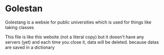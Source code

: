 # Golestan

  Golestang is a websie for public universities which is used for things like taking classes
  
  This file is like this website (not a literal copy) but it doesn't have any servers (yet) and each time you close it, data will be deleted. because datas are saved in a dictionary
